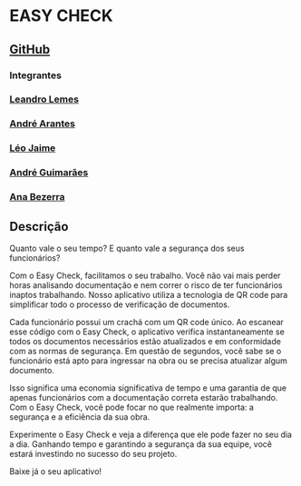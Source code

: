 # EASY CHECK

## [GitHub](https://github.com/LeandrojLemes/ProjetoTerceiraFase.git)

### Integrantes

### [Leandro Lemes](https://github.com/LeandrojLemes)
### [André Arantes](https://github.com/arantesandre)
### [Léo Jaime](https://github.com/LeoJaime-92)
### [André Guimarães](https://github.com/GuimaFox)
### [Ana Bezerra](https://github.com/anavbezerra)


## Descrição

Quanto vale o seu tempo? E quanto vale a segurança dos seus funcionários?

Com o Easy Check, facilitamos o seu trabalho. Você não vai mais perder horas analisando documentação e nem correr o risco de ter funcionários inaptos trabalhando. Nosso aplicativo utiliza a tecnologia de QR code para simplificar todo o processo de verificação de documentos.

Cada funcionário possui um crachá com um QR code único. Ao escanear esse código com o Easy Check, o aplicativo verifica instantaneamente se todos os documentos necessários estão atualizados e em conformidade com as normas de segurança. Em questão de segundos, você sabe se o funcionário está apto para ingressar na obra ou se precisa atualizar algum documento.

Isso significa uma economia significativa de tempo e uma garantia de que apenas funcionários com a documentação correta estarão trabalhando. Com o Easy Check, você pode focar no que realmente importa: a segurança e a eficiência da sua obra.

Experimente o Easy Check e veja a diferença que ele pode fazer no seu dia a dia. Ganhando tempo e garantindo a segurança da sua equipe, você estará investindo no sucesso do seu projeto.

Baixe já o seu aplicativo!

